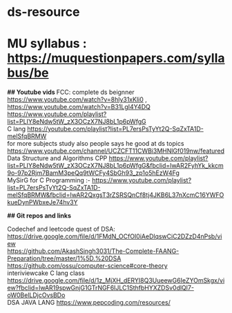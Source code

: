 # ds-resource


# MU syllabus : https://muquestionpapers.com/syllabus/be <br>

<b> ## Youtube vids </b>
FCC: complete ds beignner https://www.youtube.com/watch?v=8hly31xKli0 , https://www.youtube.com/watch?v=B31LgI4Y4DQ <br>
https://www.youtube.com/playlist?list=PLIY8eNdw5tW_zX3OCzX7NJ8bL1p6pWfgG <br>
C lang https://youtube.com/playlist?list=PL7ersPsTyYt2Q-SqZxTA1D-melSfqBRMW <br>
for more subjects study also people says he good at ds topics https://www.youtube.com/channel/UCZCFT11CWBi3MHNlGf019nw/featured <br>
Data Structure and Algorithms CPP https://www.youtube.com/playlist?list=PLIY8eNdw5tW_zX3OCzX7NJ8bL1p6pWfgG&fbclid=IwAR2FyhYk_kkcm9o-97p2Rjm7BamM3peQq9tWCFy4SbGh93_zp1o5hEzW4Fg <br>
MySirG for C Programming :- https://www.youtube.com/playlist?list=PL7ersPsTyYt2Q-SqZxTA1D-melSfqBRMW&fbclid=IwAR2QxgsT3rZSRSQnCf8tj4JKB6L37nXcmC16YWFOkueDynPWbxeJe74hv3Y <br>



<b> ## Git repos and links </b>

Codechef and leetcode quest of DSA: https://drive.google.com/file/d/1FMdN_OCfOI0iAeDlqswCiC2DZzD4nPsb/view <br>
https://github.com/AkashSingh3031/The-Complete-FAANG-Preparation/tree/master/1%5D.%20DSA<br>
https://github.com/ossu/computer-science#core-theory <br>
interiviewcake C lang class https://drive.google.com/file/d/1z_MjXH_dERYI8Q3UueewG6IeZYOmSkgx/view?fbclid=IwAR19spwGnjG1GTrNGF6IJLC1SthfbHYXZDSv0dlQl7-oW0BelLDjcOvsBDo <br>
 DSA JAVA LANG https://www.pepcoding.com/resources/ <br>






